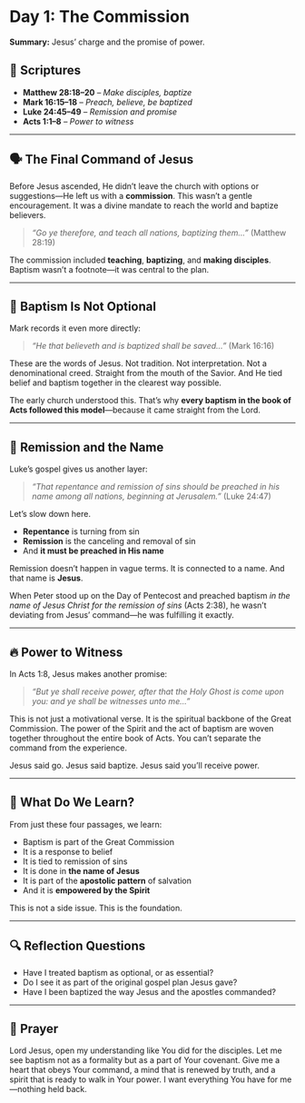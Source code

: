 # Day 1: The Commission

**Summary:** Jesus’ charge and the promise of power.

## 📖 Scriptures
- **Matthew 28:18–20** – *Make disciples, baptize*  
- **Mark 16:15–18** – *Preach, believe, be baptized*  
- **Luke 24:45–49** – *Remission and promise*  
- **Acts 1:1–8** – *Power to witness*

---

## 🗣️ The Final Command of Jesus

Before Jesus ascended, He didn’t leave the church with options or suggestions—He left us with a **commission**. This wasn’t a gentle encouragement. It was a divine mandate to reach the world and baptize believers.

> *“Go ye therefore, and teach all nations, baptizing them…”* (Matthew 28:19)

The commission included **teaching**, **baptizing**, and **making disciples**. Baptism wasn’t a footnote—it was central to the plan.

---

## 🚨 Baptism Is Not Optional

Mark records it even more directly:

> *“He that believeth and is baptized shall be saved…”* (Mark 16:16)

These are the words of Jesus. Not tradition. Not interpretation. Not a denominational creed. Straight from the mouth of the Savior. And He tied belief and baptism together in the clearest way possible.

The early church understood this. That’s why **every baptism in the book of Acts followed this model**—because it came straight from the Lord.

---

## 📖 Remission and the Name

Luke’s gospel gives us another layer:

> *“That repentance and remission of sins should be preached in his name among all nations, beginning at Jerusalem.”* (Luke 24:47)

Let’s slow down here.

- **Repentance** is turning from sin  
- **Remission** is the canceling and removal of sin  
- And **it must be preached in His name**

Remission doesn’t happen in vague terms. It is connected to a name. And that name is **Jesus**.

When Peter stood up on the Day of Pentecost and preached baptism *in the name of Jesus Christ for the remission of sins* (Acts 2:38), he wasn’t deviating from Jesus’ command—he was fulfilling it exactly.

---

## 🔥 Power to Witness

In Acts 1:8, Jesus makes another promise:

> *“But ye shall receive power, after that the Holy Ghost is come upon you: and ye shall be witnesses unto me…”*

This is not just a motivational verse. It is the spiritual backbone of the Great Commission. The power of the Spirit and the act of baptism are woven together throughout the entire book of Acts. You can’t separate the command from the experience.

Jesus said go. Jesus said baptize. Jesus said you’ll receive power.

---

## 🔁 What Do We Learn?

From just these four passages, we learn:

- Baptism is part of the Great Commission  
- It is a response to belief  
- It is tied to remission of sins  
- It is done in **the name of Jesus**  
- It is part of the **apostolic pattern** of salvation  
- And it is **empowered by the Spirit**

This is not a side issue. This is the foundation.

---

## 🔍 Reflection Questions

- Have I treated baptism as optional, or as essential?  
- Do I see it as part of the original gospel plan Jesus gave?  
- Have I been baptized the way Jesus and the apostles commanded?

---

## 🙏 Prayer

Lord Jesus, open my understanding like You did for the disciples. Let me see baptism not as a formality but as a part of Your covenant. Give me a heart that obeys Your command, a mind that is renewed by truth, and a spirit that is ready to walk in Your power. I want everything You have for me—nothing held back.

